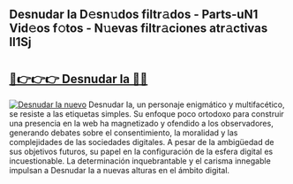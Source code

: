 ## Desnudar Ia D𝚎sn𝚞dos filtr𝚊dos - Parts-uN1 Vid𝚎os f𝚘tos - N𝚞evas filtr𝚊ciones atr𝚊ctivas ll1Sj

# <h2><a href="http://mbdujh3.tromn.icu/?c=Desnudar+Ia">🔗👉👉👉 Desnudar Ia 🔗🔗</a></h2>

[![Desnudar Ia nuevo](https://i.imgur.com/pEAQMta.gif)](http://mbdujh3.tromn.icu/?c=Desnudar+Ia)
Desnudar Ia, un personaje enigmático y multifacético, se resiste a las etiquetas simples. Su enfoque poco ortodoxo para construir una presencia en la web ha magnetizado y ofendido a los observadores, generando debates sobre el consentimiento, la moralidad y las complejidades de las sociedades digitales. A pesar de la ambigüedad de sus objetivos futuros, su papel en la configuración de la esfera digital es incuestionable. La determinación inquebrantable y el carisma innegable impulsan a Desnudar Ia a nuevas alturas en el ámbito digital.
